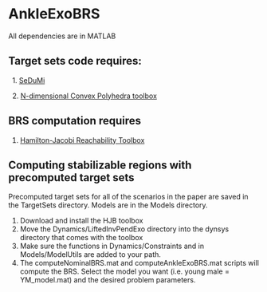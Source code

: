 # AnkleExoBRS
All dependencies are in MATLAB
## Target sets code requires:
  1. [SeDuMi](https://sedumi.ie.lehigh.edu/?page_id=58)
 
  2. [N-dimensional Convex Polyhedra 
toolbox](https://www.mathworks.com/matlabcentral/fileexchange/30892-analyze-n-dimensional-convex-polyhedra)

## BRS computation requires
   1. [Hamilton-Jacobi Reachability Toolbox](https://github.com/HJReachability/helperOC)

## Computing stabilizable regions with precomputed target sets
Precomputed target sets for all of the scenarios in the paper are saved in the TargetSets directory. Models are in the Models directory.
   1. Download and install the HJB toolbox
   2. Move the Dynamics/LiftedInvPendExo directory into the dynsys directory that comes with the toolbox
   3. Make sure the functions in Dynamics/Constraints and in Models/ModelUtils are added to your path.
   4. The computeNominalBRS.mat and computeAnkleExoBRS.mat scripts will compute the BRS. Select the model you want (i.e. young male = YM_model.mat) and the desired problem parameters. 
